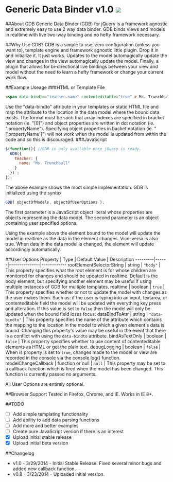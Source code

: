 Generic Data Binder v1.0 [<img src="https://www.paypalobjects.com/en_US/i/btn/btn_donate_LG.gif">](https://www.paypal.com/us/cgi-bin/webscr?cmd=_flow&SESSION=4LzAZPrFDpMuLgLR7BWWSJ2Gli_KXjUfLzmfniAi5DjnjW8Z0YWfliXEi3S&dispatch=5885d80a13c0db1f8e263663d3faee8d8cdcf517b037b4502f6cc98f1ee6e5fb)
===
##About GDB
Generic Data Binder (GDB) for jQuery is a framework agnostic and extremely easy to use 2 way data binder. GDB binds views and models in realtime with live two-way binding and no hefty framework necessary.

##Why Use GDB?
GDB is a simple to use, zero configuration (unless you want to), template engine and framework agnostic little plugin. Drop it in and initialize it. It just works. Updates to the model automagically update the view and changes in the view automagically update the model.
Finally, a plugin that allows for bi-directional live bindings between your view and model without the need to learn a hefty framework or change your current work flow.

##Example Useage
###HTML or Template File
```html
<span data-bindto="teacher.name" contenteditable="true" > Ms. Trunchbull </span>
```

Use the "data-bindto" attribute in your templates or static HTML file and map the attribute to the location in the data model where the bound data exists. The format must be such that array indexes are specified in bracket notation (ie. "[0]") and object properties are written in dot notation (ie. ".propertyName"). Specifying object properties in backet notation (ie. "['propertyName']") will not work when the model is updated from within the code and so this is discouraged.
###JavaScript
```javascript
$(function(){ //GDB is only available once jQuery is ready.
  GDB({
    teacher: { 
      name: "Ms. Trunchbull" 
    } 
  }) ;
});
```

The above example shows the most simple implementation. GDB is initialized using the syntax 
```javascript
GDB( objectOfModels, objectOfUserOptions );
```
The first parameter is a JavaScript object literal whose properties are objects representing the data model.
The second parameter is an object containing user specified options.

Using the example above the element bound to the model will update the model in realtime as the data in the element changes. Vice-versa is also true. When data in the data model is changed, the element will update accordingly automatically.

##User Options
Property | Type | Default Value | Description
---------|------|---------------|------------
rootElementSelectorString | string | ``"body"`` | This property specifies what the root element is for whose children are monitored for changes and should be updated in realtime. Default is the body element, but specifying another element may be useful if using multiple instances of GDB for multiple templates.
realtime | boolean | ``true`` | This property specifies whether or not to update the model with changes as the user makes them. Such as: if the user is typing into an input, textarea, or contenteditable field the model will be updated with everything key press and alteration. If this value is set to ``false`` then the model will only be updated when the bound field loses focus.
dataBindToAttr | string | ``"data-bindto"`` | This property specifies the name of the attribute which contains the mapping to the location in the model to which a given element's data is bound. Changing this property's value may be useful in the event that there is a conflict with using the ``data-bindto`` attribute.
bindAsTextOnly | boolean | ``false`` | This property specifies whether to use content of contenteditable elements as HTML or get the plain text.
debugLogging | boolean | ``false`` | When is property is set to ``true``, changes made to the model or view are recorded in the console via the console.log() function.
modelChangeCallback | function or null | ``null`` | This property may be set to a callback function which is fired when the model has been changed. This function is currently passed no arguments.

All User Options are entirely optional.

##Browser Support
Tested in Firefox, Chrome, and IE. Works in IE 8+.

##TODO
- [ ] Add simple templating functionality
- [ ] Add ability to add data parsing functions
- [ ] Add more and better examples
- [ ] Create pure JavaScript version if there is an interest
- [x] Upload initial stable release
- [x] Upload initial beta version

##Changelog
- v1.0 - 3/29/2014 - Initial Stable Release. Fixed several minor bugs and added new callback function.
- v0.8 - 3/23/2014 - Uploaded initial version.
